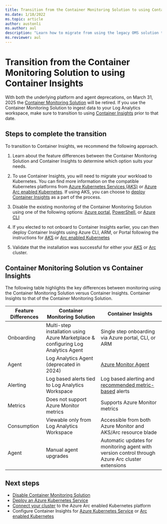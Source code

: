 ```yaml
---
title: Transition from the Container Monitoring Solution to using Container Insights
ms.date: 1/18/2022
ms.topic: article
author: austonli
ms.author: aul
description: "Learn how to migrate from using the legacy OMS solution to monitoring your containers using Container Insights"
ms.reviewer: aul
---
```


# Transition from the Container Monitoring Solution to using Container Insights

With both the underlying platform and agent deprecations, on March 31, 2025 the [Container Monitoring Solution](./containers.md) will be retired. If you use the Container Monitoring Solution to ingest data to your Log Analytics workspace, make sure to transition to using [Container Insights](./container-insights-overview.md) prior to that date.

## Steps to complete the transition

To transition to Container Insights, we recommend the following approach.

1. Learn about the feature differences between the Container Monitoring Solution and Container Insights to determine which option suits your needs.

2. To use Container Insights, you will need to migrate your workload to Kubernetes. You can find more information on the compatible Kubernetes platforms from [Azure Kubernetes Services (AKS)](../../aks/intro-kubernetes.md) or [Azure Arc enabled Kubernetes](../../azure-arc/kubernetes/overview.md). If using AKS, you can choose to [deploy Container Insights](./container-insights-enable-new-cluster.md) as a part of the process.

3. Disable the existing monitoring of the Container Monitoring Solution using one of the following options: [Azure portal](../insights/solutions.md?tabs=portal#remove-a-monitoring-solution), [PowerShell](/powershell/module/az.monitoringsolutions/remove-azmonitorloganalyticssolution), or [Azure CLI](/cli/azure/monitor/log-analytics/solution#az-monitor-log-analytics-solution-delete)
4. If you elected to not onboard to Container Insights earlier, you can then deploy Container Insights using Azure CLI, ARM, or Portal following the instructions for [AKS](./container-insights-enable-existing-clusters.md) or [Arc enabled Kubernetes](./container-insights-enable-arc-enabled-clusters.md)
5. Validate that the installation was successful for either your [AKS](./container-insights-enable-existing-clusters.md#verify-agent-and-solution-deployment) or [Arc](./container-insights-enable-arc-enabled-clusters.md#verify-extension-installation-status) cluster.


## Container Monitoring Solution vs Container Insights 

The following table highlights the key differences between monitoring using the Container Monitoring Solution versus Container Insights. Container Insights to that of the Container Monitoring Solution.

| Feature Differences  | Container Monitoring Solution | Container Insights |
| ------------------- | ----------------- | ------------------- |
| Onboarding | Multi-step installation using Azure Marketplace & configuring Log Analytics Agent | Single step onboarding via Azure portal, CLI, or ARM |
| Agent | Log Analytics Agent (deprecated in 2024) | [Azure Monitor Agent](../agents/azure-monitor-agent-overview.md)
| Alerting | Log based alerts tied to Log Analytics Workspace | Log based alerting and [recommended metric-based](./container-insights-metric-alerts.md) alerts |
| Metrics | Does not support Azure Monitor metrics | Supports Azure Monitor metrics |
| Consumption | Viewable only from Log Analytics Workspace | Accessible from both Azure Monitor and AKS/Arc resource blade |
| Agent | Manual agent upgrades | Automatic updates for monitoring agent with version control through Azure Arc cluster extensions |

## Next steps

- [Disable Container Monitoring Solution](./containers.md#removing-solution-from-your-workspace)
- [Deploy an Azure Kubernetes Service](./container-insights-enable-new-cluster.md)
- [Connect your cluster](../../azure-arc/kubernetes/quickstart-connect-cluster.md) to the Azure Arc enabled Kubernetes platform
- Configure Container Insights for [Azure Kubernetes Service](./container-insights-enable-existing-clusters.md) or [Arc enabled Kubernetes](./container-insights-enable-arc-enabled-clusters.md) 
